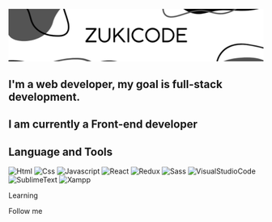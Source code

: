 ![Header](https://github.com/Zukicode/Zukicode/blob/main/assets/header.png)

## I'm a web developer, my goal is full-stack development. 
## I am currently a Front-end developer

## Language and Tools
![Html](https://img.shields.io/badge/-HTML-ffffff?style=for-the-badge&logo=html&logoColor=dd4b25)
![Css](https://img.shields.io/badge/-CSS-ffffff?style=for-the-badge&logo=css&logoColor=254bdd)
![Javascript](https://img.shields.io/badge/-JAVASCRIPT-ffffff?style=for-the-badge&logo=javascript&logoColor=efd81d)
![React](https://img.shields.io/badge/-REACT-ffffff?style=for-the-badge&logo=react&logoColor=5ed3f3)
![Redux](https://img.shields.io/badge/-REDUX-ffffff?style=for-the-badge&logo=redux&logoColor=68469d)
![Sass](https://img.shields.io/badge/-SASS-ffffff?style=for-the-badge&logo=sass&logoColor=C76494)
![VisualStudioCode](https://img.shields.io/badge/-VISUALSTUDIOCODE-ffffff?style=for-the-badge&logo=visualstudiocode&logoColor=1E87CD)
![SublimeText](https://img.shields.io/badge/-SUBLIMETEXT-ffffff?style=for-the-badge&logo=sublimetext&logoColor=F79202)
![Xampp](https://img.shields.io/badge/-XAMPP-ffffff?style=for-the-badge&logo=xampp&logoColor=F37623)


Learning

Follow me

